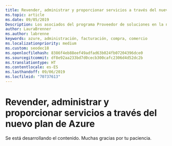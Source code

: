 ```yaml
---
title: Revender, administrar y proporcionar servicios a través del nuevo plan de Azure | Centro de partners
ms.topic: article
ms.date: 09/05/2019
Description: Los asociados del programa Proveedor de soluciones en la nube (CSP) pueden simplificar la capacidad de ayudar a sus clientes de Azure a través del nuevo plan de Azure.
author: LauraBrenner
ms.author: labrenne
keywords: azure, administración, facturación, compra, comercio
ms.localizationpriority: medium
ms.custom: seodec18
ms.openlocfilehash: 8386f4eb88eef49adfad63b024fb07204396dce0
ms.sourcegitcommit: df8e92aa233bd7d0cecb300cafc2306d4d52dc2b
ms.translationtype: HT
ms.contentlocale: es-ES
ms.lasthandoff: 09/06/2019
ms.locfileid: "70737613"
---
```

# <a name="resell-manage-and-provide-services-through-the-new-azure-plan"></a>Revender, administrar y proporcionar servicios a través del nuevo plan de Azure

Se está desarrollando el contenido. Muchas gracias por tu paciencia.
